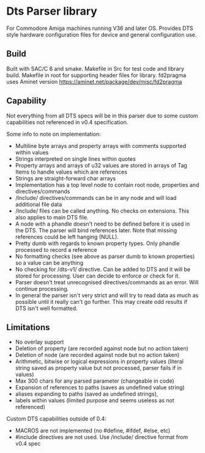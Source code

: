 # Dts Parser library
For Commodore Amiga machines running V36 and later OS. 
Provides DTS style hardware configuration files for device and general configuration use.

## Build
Built with SAC/C 6 and smake. Makefile in Src for test code and library build. Makefile in root for supporting header files for library.
fd2pragma uses Aminet version https://aminet.net/package/dev/misc/fd2pragma

## Capability
Not everything from all DTS specs will be in this parser due to some custom capabilities not referenced in v0.4 specification.

Some info to note on implementation:
* Multiline byte arrays and property arrays with comments supported within values 
* Strings interpreted on single lines within quotes
* Property arrays and arrays of u32 values are stored in arrays of Tag Items to handle values which are references
* Strings are straight-forward char arrays
* Implementation has a top level node to contain root node, properties and directives/commands
* /Include/ directives/commands can be in any node and will load additional file data
* /Include/ files can be called anything. No checks on extensions. This also applies to main DTS file.
* A node with a phandle doesn't need to be defined before it is used in the DTS. The parser will bind references later. Note that missing references could be left hanging (NULL).
* Pretty dumb with regards to known property types. Only phandle processed to record a reference
* No formatting checks (see above as parser dumb to known properties) so a value can be anything
* No checking for /dts-v1/ directive. Can be added to DTS and it will be stored for processing. User can decide to enforce or check for it.
* Parser doesn't treat unrecognised directives/commands as an error. Will continue processing.
* In general the parser isn't very strict and will try to read data as much as possible until it really can't go further. This may create odd results if DTS isn't well formatted.

## Limitations
* No overlay support
* Deletion of property (are recorded against node but no action taken)
* Deletion of node (are recorded against node but no action taken)
* Arithmetic, bitwise or logical expressions in property values (literal string saved as property value but not processed, parser fails if in values)
* Max 300 chars for any parsed parameter (changeable in code)
* Expansion of references to paths (saves as undefined value string)
* aliases expanding to paths (saved as undefined strings),
* labels within values (limited purpose and seems useless as not referenced)

Custom DTS capabilities outside of 0.4:
* MACROS are not implemented (no #define, #ifdef, #else, etc)
* #include directives are not used. Use /include/ directive format from v0.4 spec